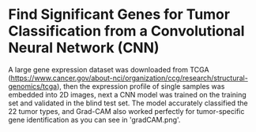 # Find Significant Genes for Tumor Classification from a Convolutional Neural Network (CNN)


A large gene expression dataset was downloaded from TCGA (https://www.cancer.gov/about-nci/organization/ccg/research/structural-genomics/tcga), then the expression profile of single samples was embedded into 2D images, next a CNN model was trained on the training set and validated in the blind test set. The model accurately classified the 22 tumor types, and Grad-CAM also worked perfectly for tumor-specific gene identification as you can see in 'gradCAM.png'.

